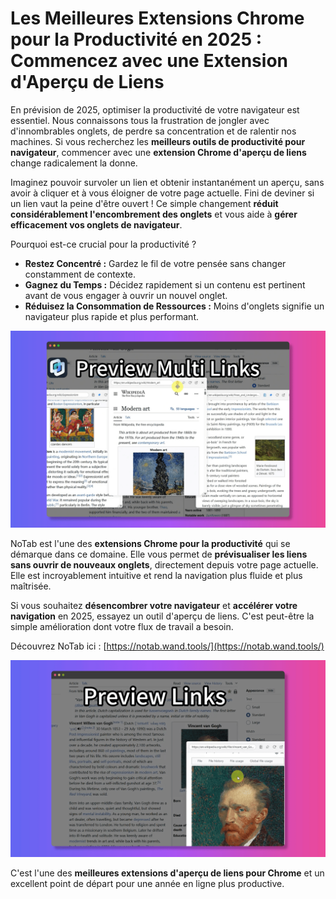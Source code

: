# Les Meilleures Extensions Chrome pour la Productivité en 2025 : Commencez avec une Extension d'Aperçu de Liens

En prévision de 2025, optimiser la productivité de votre navigateur est essentiel. Nous connaissons tous la frustration de jongler avec d'innombrables onglets, de perdre sa concentration et de ralentir nos machines. Si vous recherchez les **meilleurs outils de productivité pour navigateur**, commencer avec une **extension Chrome d'aperçu de liens** change radicalement la donne.

Imaginez pouvoir survoler un lien et obtenir instantanément un aperçu, sans avoir à cliquer et à vous éloigner de votre page actuelle. Fini de deviner si un lien vaut la peine d'être ouvert ! Ce simple changement **réduit considérablement l'encombrement des onglets** et vous aide à **gérer efficacement vos onglets de navigateur**.

Pourquoi est-ce crucial pour la productivité ?
*   **Restez Concentré :** Gardez le fil de votre pensée sans changer constamment de contexte.
*   **Gagnez du Temps :** Décidez rapidement si un contenu est pertinent avant de vous engager à ouvrir un nouvel onglet.
*   **Réduisez la Consommation de Ressources :** Moins d'onglets signifie un navigateur plus rapide et plus performant.

![Aperçu de liens NoTab en action](../images/notab1.png)

NoTab est l'une des **extensions Chrome pour la productivité** qui se démarque dans ce domaine. Elle vous permet de **prévisualiser les liens sans ouvrir de nouveaux onglets**, directement depuis votre page actuelle. Elle est incroyablement intuitive et rend la navigation plus fluide et plus maîtrisée.

Si vous souhaitez **désencombrer votre navigateur** et **accélérer votre navigation** en 2025, essayez un outil d'aperçu de liens. C'est peut-être la simple amélioration dont votre flux de travail a besoin.

Découvrez NoTab ici : [https://notab.wand.tools/](https://notab.wand.tools/)

![Fonctionnalité de mode lecture NoTab](../images/notab2.png)

C'est l'une des **meilleures extensions d'aperçu de liens pour Chrome** et un excellent point de départ pour une année en ligne plus productive.
